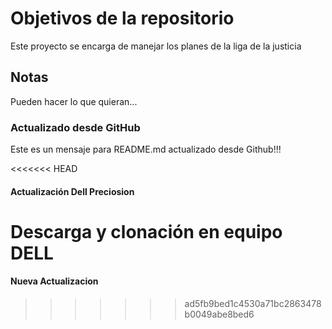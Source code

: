 # Objetivos de la repositorio

Este proyecto se encarga de manejar los planes de la liga de la justicia


## Notas
Pueden hacer lo que quieran...

### Actualizado desde GitHub
Este es un mensaje para README.md actualizado desde Github!!!

<<<<<<< HEAD
#### Actualización Dell Preciosion 
Descarga y clonación en equipo DELL
=======
#### Nueva Actualizacion
>>>>>>> ad5fb9bed1c4530a71bc2863478b0049abe8bed6
